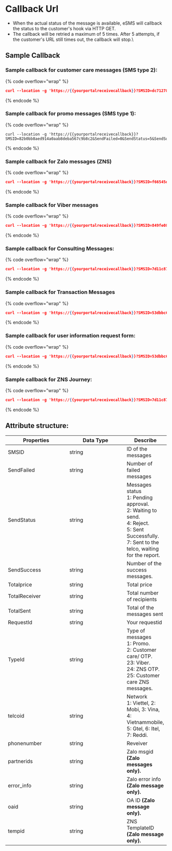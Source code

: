 # Callback Url



* When the actual status of the message is available, eSMS will callback the status to the customer's hook via HTTP GET.
* The callback will be retried a maximum of 5 times.  After 5 attempts, if the customer's URL still times out, the callback will stop.\


## Sample Callback

### Sample callback for customer care messages (SMS type 2):

{% code overflow="wrap" %}
```json
curl --location -g 'https://{{yourportalreceivecallback}}?SMSID=dc712784-9c5f-4c69-b9a8-ea69d56adc9a87&SendFailed=2&SendStatus=5&SendSuccess=0&TotalPrice=0.0000&TotalReceiver=2&TotalSent=2&RequestId=&TypeId=2&telcoid=1&phonenumber=0901888484&switchsmsid='
```
{% endcode %}

### Sample callback for promo messages (SMS type 1):

{% code overflow="wrap" %}
```
curl --location -g 'https://{{yourportalreceivecallback}}?SMSID=82b0bb8aed914a0aab8deba567c9b8c2&SendFailed=0&SendStatus=5&SendSuccess=0&TotalPrice=696987.0000&TotalReceiver=169&TotalSent=169&RequestId=&TypeId=1'
```
{% endcode %}

### Sample callback for Zalo messages (ZNS)

{% code overflow="wrap" %}
```json
curl --location -g 'https://{{yourportalreceivecallback}}?SMSID=f66545d2-c7e2-4603-984e-d2238c363c8292&SendFailed=1&SendStatus=5&SendSuccess=0&TotalPrice=0.0000&TotalReceiver=1&TotalSent=0&RequestId=&TypeId=25&telcoid=2&phonenumber=0901888484&partnerids=&error_info=%22{%5C%22error%5C%22%3A-114%2C%5C%22message%5C%22%3A%5C%22User%20is%20inactive%2C%20or%20reject%20the%20message%2C%20or%20using%20an%20outdated%20Zalo%20version%2C%20or%20other%20internal%20errors%5C%22}%22&oaid=1397492183140006179&tempid=2056446'
```
{% endcode %}

### Sample callback for Viber messages

{% code overflow="wrap" %}
```json
curl --location -g 'https://{{yourportalreceivecallback}}?SMSID=849fe08c19294b02857cf91687021a50250&SendFailed=0&SendStatus=5&SendSuccess=1&TotalPrice=470.0000&TotalReceiver=1&TotalSent=1&RequestId=&TypeId=23&telcoid=2&phonenumber=0901888484'
```
{% endcode %}

### Sample callback for Consulting Messages:

{% code overflow="wrap" %}
```json
curl --location -g 'https://{{yourportalreceivecallback}}?SMSID=7d11c87a22934df390f73ec59d8defd6205&SendFailed=0&SendStatus=5&SendSuccess=1&TotalPrice=60.0000&TotalReceiver=1&TotalSent=1&RequestId=&TypeId=26&phonenumber=312158068343230&error_info=%257B%2522data%2522%3A%257B%2522message_id%2522%3A%2522e1a60e8890be9de4c4ab%2522%2C%2522user_id%2522%3A%252231215806834323092%2522%257D%2C%2522error%2522%3A0%2C%2522message%2522%3A%2522Success%2522%257D____24%2F04%2F2024%252016%3A58%3A01&oaid=4097311281936189049&partnerids=e1a60e8890be9de4c4ab'
```
{% endcode %}

### Sample callback for Transaction Messages

{% code overflow="wrap" %}
```json
curl --location -g 'https://{{yourportalreceivecallback}}?SMSID=53dbbc6e816f4159a9035a14a787e08f172&SendFailed=0&SendStatus=5&SendSuccess=1&TotalPrice=60.0000&TotalReceiver=1&TotalSent=1&RequestId=&TypeId=26&phonenumber=312158068343230&error_info=%257B%2522data%2522%3A%257B%2522message_id%2522%3A%2522f405841b5f2352790b36%2522%2C%2522user_id%2522%3A%252231215806834323092%2522%257D%2C%2522error%2522%3A0%2C%2522message%2522%3A%2522Success%2522%257D____24%2F04%2F2024%252017%3A07%3A01&oaid=4097311281936189049&partnerids=f405841b5f2352790b36'
```
{% endcode %}

### Sample callback for user information request form:

{% code overflow="wrap" %}
```json
curl --location -g 'https://{{yourportalreceivecallback}}?SMSID=53dbbc6e816f4159a9035a14a787e08f172&SendFailed=0&SendStatus=5&SendSuccess=1&TotalPrice=60.0000&TotalReceiver=1&TotalSent=1&RequestId=&TypeId=26&phonenumber=312158068343230&error_info=%257B%2522data%2522%3A%257B%2522message_id%2522%3A%2522f405841b5f2352790b36%2522%2C%2522user_id%2522%3A%252231215806834323092%2522%257D%2C%2522error%2522%3A0%2C%2522message%2522%3A%2522Success%2522%257D____24%2F04%2F2024%252017%3A07%3A01&oaid=4097311281936189049&partnerids=f405841b5f2352790b36'
```
{% endcode %}

### Sample callback for ZNS Journey:

{% code overflow="wrap" %}
```json
curl --location -g 'https://{{yourportalreceivecallback}}?SMSID=7d11c87a22934df390f73ec59d8defd6205&SendFailed=0&SendStatus=5&SendSuccess=1&TotalPrice=220.0000&TotalReceiver=1&TotalSent=1&RequestId=&TypeId=27&phonenumber=312158068343230&error_info=%257B%2522data%2522%3A%257B%2522message_id%2522%3A%2522e1a60e8890be9de4c4ab%2522%2C%2522user_id%2522%3A%252231215806834323092%2522%257D%2C%2522error%2522%3A0%2C%2522message%2522%3A%2522Success%2522%257D____24%2F04%2F2024%252016%3A58%3A01&oaid=4097311281936189049&partnerids=e1a60e8890be9derir3gfbff'
```
{% endcode %}

## Attribute structure:

<table><thead><tr><th width="189">Properties</th><th width="185">Data Type</th><th>Describe</th></tr></thead><tbody><tr><td>SMSID</td><td>string</td><td>ID of the messages</td></tr><tr><td>SendFailed</td><td>string</td><td>Number of failed messages</td></tr><tr><td>SendStatus</td><td>string</td><td>Messages status<br>1: Pending approval.<br>2: Waiting to send.<br>4: Reject.<br>5: Sent Successfully.<br>7: Sent to the telco, waiting for the report.</td></tr><tr><td>SendSuccess</td><td>string</td><td>Number of the success messages.</td></tr><tr><td>Totalprice</td><td>string</td><td>Total price</td></tr><tr><td>TotalReceiver</td><td>string</td><td>Total number of recipients</td></tr><tr><td>TotalSent</td><td>string</td><td>Total of the messages sent</td></tr><tr><td>RequestId</td><td>string</td><td>Your requestid</td></tr><tr><td>TypeId</td><td>string</td><td>Type of messages<br>1: Promo.<br>2: Customer care/ OTP.<br>23: Viber.<br>24: ZNS OTP.<br>25: Customer care ZNS messages.</td></tr><tr><td>telcoid</td><td>string</td><td>Network<br>1: Viettel, 2: Mobi, 3: Vina, 4: Vietnammobile, 5: Gtel, 6: Itel, 7: Reddi.</td></tr><tr><td>phonenumber</td><td>string</td><td>Reveiver</td></tr><tr><td>partnerids</td><td>string</td><td>Zalo msgid <strong>(Zalo messages only).</strong></td></tr><tr><td>error_info</td><td>string</td><td>Zalo error info <strong>(Zalo message only).</strong></td></tr><tr><td>oaid</td><td>string</td><td>OA ID <strong>(Zalo message only).</strong></td></tr><tr><td>tempid</td><td>string</td><td>ZNS TemplateID <strong>(Zalo message only).</strong></td></tr></tbody></table>

